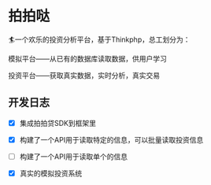 # 拍拍哒

🏄一个欢乐的投资分析平台，基于Thinkphp，总工划分为：

模拟平台——从已有的数据库读取数据，供用户学习

投资平台——获取真实数据，实时分析，真实交易



## 开发日志

- [x] 集成拍拍贷SDK到框架里
- [x] 构建了一个API用于读取特定的信息，可以批量读取投资信息
- [ ] 构建了一个API用于读取单个的信息
- [x] 真实的模拟投资系统

